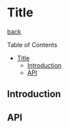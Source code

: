 Title
===
[back](../../README.md)

Table of Contents

<!--ts-->
* [Title](#title)
   * [Introduction](#introduction)
   * [API](#api)

<!-- Created by https://github.com/ekalinin/github-markdown-toc -->
<!-- Added by: root, at: Fri Dec 22 21:20:55 UTC 2023 -->

<!--te-->

## Introduction

## API
```nim
```
